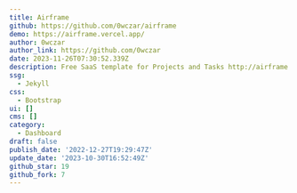 ```yaml
---
title: Airframe
github: https://github.com/0wczar/airframe
demo: https://airframe.vercel.app/
author: 0wczar
author_link: https://github.com/0wczar
date: 2023-11-26T07:30:52.339Z
description: Free SaaS template for Projects and Tasks http://airframe.vercel.app
ssg:
  - Jekyll
css:
  - Bootstrap
ui: []
cms: []
category:
  - Dashboard
draft: false
publish_date: '2022-12-27T19:29:47Z'
update_date: '2023-10-30T16:52:49Z'
github_star: 19
github_fork: 7
---
```

